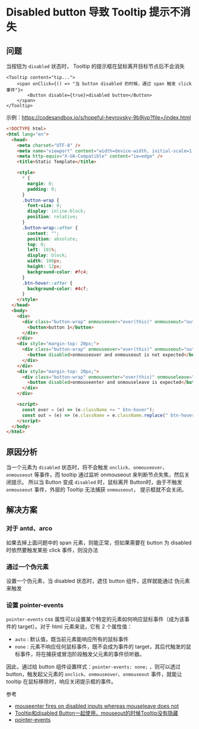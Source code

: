 # Disabled button 导致 Tooltip 提示不消失

## 问题

当按钮为 `disabled` 状态时， Tooltip 的提示框在鼠标离开目标节点后不会消失

```tsx
<Tooltip content="tip...">
    <span onClick={() => "当 button disabled 的时候，通过 span 触发 click 事件"}>
        <Button disable={true}>disabled button</Button>
    </span>
</Tooltip>
```

示例：<https://codesandbox.io/s/hopeful-heyrovsky-9b9jvp?file=/index.html>

```html
<!DOCTYPE html>
<html lang="en">
  <head>
    <meta charset="UTF-8" />
    <meta name="viewport" content="width=device-width, initial-scale=1.0" />
    <meta http-equiv="X-UA-Compatible" content="ie=edge" />
    <title>Static Template</title>

    <style>
      * {
        margin: 0;
        padding: 0;
      }
      .button-wrap {
        font-size: 0;
        display: inline-block;
        position: relative;
      }
      .button-wrap::after {
        content: "";
        position: absolute;
        top: 0;
        left: 101%;
        display: block;
        width: 100px;
        height: 12px;
        background-color: #fc4;
      }
      .btn-hover::after {
        background-color: #4cf;
      }
    </style>
  </head>
  <body>
    <div>
      <div class="button-wrap" onmouseover="over(this)" onmouseout="out(this)">
        <button>button 1</button>
      </div>
    </div>
    <div style="margin-top: 20px;">
      <div class="button-wrap" onmouseover="over(this)" onmouseout="out(this)">
        <button disabled>onmouseover and onmouseout is not expected</button>
      </div>
    </div>
    <div style="margin-top: 20px;">
      <div class="button-wrap" onmouseenter="over(this)" onmouseleave="out(this)">
        <button disabled>onmouseenter and onmouseleave is expected</button>
      </div>
    </div>

    <script>
      const over = (e) => (e.className += " btn-hover");
      const out = (e) => (e.className = e.className.replace(" btn-hover", ""));
    </script>
  </body>
</html>
```

## 原因分析

当一个元素为 `disabled` 状态时，将不会触发 `onclick`、`onmouseover`、`onmouseout` 等事件，而 tooltip 通过监听 onmouseout 来判断节点失焦，然后关闭提示。
所以当 Button 变成 `disabled` 时，鼠标离开 Button时，由于不触发 `onmouseout` 事件，外层的 Tooltip 无法捕获 `onmouseout`， 提示框就不会关闭。

## 解决方案

### 对于 antd、arco

如果去掉上面问题中的 span 元素，则能正常，但如果需要在 button 为 disabled 时依然要触发某些 click 事件，则没办法

### 通过一个伪元素

设置一个伪元素，当 disabled 状态时，遮住 button 组件，这样就能通过 伪元素 来触发

### 设置 pointer-events

`pointer-events` css 属性可以设置某个特定的元素如何响应鼠标事件（成为该事件的 target）。对于 html 元素来说，它有 2 个属性值：

- `auto` : 默认值，既当前元素能响应所有的鼠标事件
- `none` : 元素不响应任何鼠标事件，既不会成为事件的 target，其后代触发的鼠标事件，将在捕获或冒泡阶段触发父元素的事件侦听器。

因此，通过给 button 组件设置样式：`pointer-events: none;` ，则可以透过 button，触发起父元素的 `onclick`、`onmouseover`、`onmouseout` 事件，就能让 tooltip 在鼠标移除时，响应关闭提示框的事件。

参考

- [mouseenter fires on disabled inputs whereas mouseleave does not](https://github.com/facebook/react/issues/4251)
- [Tooltip和disabled Button一起使用，mouseout的时候Tooltip没有隐藏](https://github.com/ant-design/ant-design/issues/1816)
- [pointer-events](https://developer.mozilla.org/en-US/docs/Web/CSS/pointer-events)
